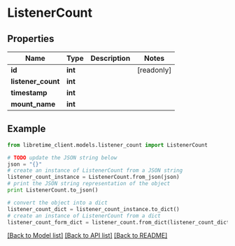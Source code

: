 # ListenerCount


## Properties

Name | Type | Description | Notes
------------ | ------------- | ------------- | -------------
**id** | **int** |  | [readonly] 
**listener_count** | **int** |  | 
**timestamp** | **int** |  | 
**mount_name** | **int** |  | 

## Example

```python
from libretime_client.models.listener_count import ListenerCount

# TODO update the JSON string below
json = "{}"
# create an instance of ListenerCount from a JSON string
listener_count_instance = ListenerCount.from_json(json)
# print the JSON string representation of the object
print ListenerCount.to_json()

# convert the object into a dict
listener_count_dict = listener_count_instance.to_dict()
# create an instance of ListenerCount from a dict
listener_count_form_dict = listener_count.from_dict(listener_count_dict)
```
[[Back to Model list]](../README.md#documentation-for-models) [[Back to API list]](../README.md#documentation-for-api-endpoints) [[Back to README]](../README.md)


